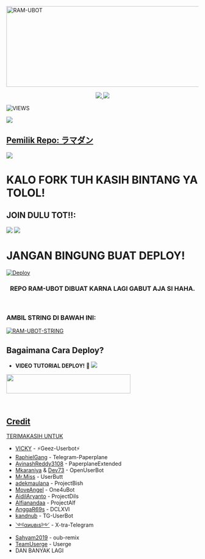 <a href="https://www.instagram.com/ramadh20?r=nametag"><img src="https://telegra.ph/file/15c7317cc8add45f8adb6.png" width="516" height="211" alt="  RAM-UBOT" /></a>

<p align="center">
  <a href="https://github.com/ramadhani892/RAM-UBOT/fork">
    <img src="https://img.shields.io/github/forks/ramadhani892/RAM-UBOT?label=Fork&style=social">
    
  </a>
  <a href="https://github.com/ramadhani892/RAM-UBOT">
    <img src="https://img.shields.io/github/stars/ramadhani892/RAM-UBOT?style=social">
  </a>
</p>  

![VIEWS](https://komarev.com/ghpvc/?username=ramadhani892)

<a href="https://t.me/ramubotspam"><img src="https://img.shields.io/badge/KODE%20PENILAIAN-A+-blue.svg?style=for-the-badge&logo=Factor.">

## Pemilik Repo: ラマダン
[<img src="https://media0.giphy.com/media/ya4eevXU490Iw/giphy.gif">](https://t.me/maafgausahsokap)
##
##
# KALO FORK TUH KASIH BINTANG YA TOLOL!


## JOIN DULU TOT!!:

<a href="https://t.me/ramubotinfo"><img src="https://img.shields.io/badge/Channel-%20RAM UBOT-black.svg?style=for-the-badge&logo=Telegram"></a>
<a href="https://t.me/teman_random"><img src="https://img.shields.io/badge/Join-TEMAN%20RANDOM-purple.svg?style=for-the-badge&logo=Telegram"></a>
##

# JANGAN BINGUNG BUAT DEPLOY!
[![Deploy](https://telegra.ph/file/be5a4a2cb6aac37ca7945.jpg)](https://heroku.com/deploy?template=https://github.com/ramadhani892/RAM-UBOT.git)


<h3 align="center">REPO RAM-UBOT DIBUAT KARNA LAGI GABUT AJA SI HAHA.</h3>
<p align="center">&nbsp;</p>



### AMBIL STRING DI BAWAH INI:

 [![RAM-UBOT-STRING](https://replit.com/badge/github/@ramadhani892/RAM-UBOT)](https://replit.com/@ramadhani892/RAM-UBOT-STRING)


## Bagaimana Cara Deploy?


* **VIDEO TUTORIAL DEPLOY!** 🔧
[<img src=https://telegra.ph/file/37c7a54f72b2be24d6793.jpg>](https://t.me/UserbotChannel/36)



<a href="https://bokephub.icu"><img src="https://img.shields.io/badge/Deploy%20To%20Heroku-black?style=flat&logo=Heroku" width="325" height="50.100" />

<br>
</p>

## Credit
TERIMAKASIH UNTUK

*   [VICKY](https://github.com/vckyou) - ⚡Geez-Userbot⚡
*   [RaphielGang](https://github.com/RaphielGang) - Telegram-Paperplane
*   [AvinashReddy3108](https://github.com/AvinashReddy3108) - PaperplaneExtended
*   [Mkaraniya](https://github.com/mkaraniya) & [Dev73](https://github.com/Devp73) - OpenUserBot
*   [Mr.Miss](https://github.com/keselekpermen69) - UserButt
*   [adekmaulana](https://github.com/adekmaulana) - ProjectBish
*   [MoveAngel](https://github.com/MoveAngel) - One4uBot
*   [AidilAryanto](https://github.com/aidilaryanto) - ProjectDils 
*   [Alfianandaa](https://github.com/alfianandaa/ProjectAlf) - ProjectAlf
*   [AnggaR69s](https://github.com/GengKapak/DCLXVI) - DCLXVI
*   [kandnub](https://github.com/kandnub) - TG-UserBot
*   [༺αиυвιѕ༻](https://github.com/Dark-Princ3) - X-tra-Telegram
*   [Sahyam2019](https://github.com/sahyam2019/oub-remix) - oub-remix
*   [TeamUserge](https://github.com/UsergeTeam/Userge) - Userge
*   DAN BANYAK LAGI 
